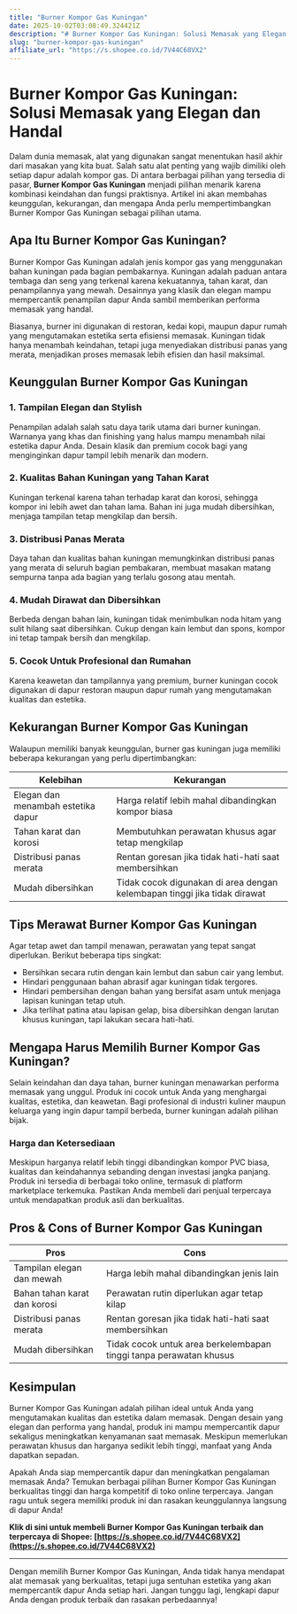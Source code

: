 ```yaml
---
title: "Burner Kompor Gas Kuningan"
date: 2025-10-02T03:08:49.324421Z
description: "# Burner Kompor Gas Kuningan: Solusi Memasak yang Elegan dan Handal..."
slug: "burner-kompor-gas-kuningan"
affiliate_url: "https://s.shopee.co.id/7V44C68VX2"
---
```

# Burner Kompor Gas Kuningan: Solusi Memasak yang Elegan dan Handal

Dalam dunia memasak, alat yang digunakan sangat menentukan hasil akhir dari masakan yang kita buat. Salah satu alat penting yang wajib dimiliki oleh setiap dapur adalah kompor gas. Di antara berbagai pilihan yang tersedia di pasar, **Burner Kompor Gas Kuningan** menjadi pilihan menarik karena kombinasi keindahan dan fungsi praktisnya. Artikel ini akan membahas keunggulan, kekurangan, dan mengapa Anda perlu mempertimbangkan Burner Kompor Gas Kuningan sebagai pilihan utama.

## Apa Itu Burner Kompor Gas Kuningan?

Burner Kompor Gas Kuningan adalah jenis kompor gas yang menggunakan bahan kuningan pada bagian pembakarnya. Kuningan adalah paduan antara tembaga dan seng yang terkenal karena kekuatannya, tahan karat, dan penampilannya yang mewah. Desainnya yang klasik dan elegan mampu mempercantik penampilan dapur Anda sambil memberikan performa memasak yang handal.

Biasanya, burner ini digunakan di restoran, kedai kopi, maupun dapur rumah yang mengutamakan estetika serta efisiensi memasak. Kuningan tidak hanya menambah keindahan, tetapi juga menyediakan distribusi panas yang merata, menjadikan proses memasak lebih efisien dan hasil maksimal.

## Keunggulan Burner Kompor Gas Kuningan

### 1. Tampilan Elegan dan Stylish

Penampilan adalah salah satu daya tarik utama dari burner kuningan. Warnanya yang khas dan finishing yang halus mampu menambah nilai estetika dapur Anda. Desain klasik dan premium cocok bagi yang menginginkan dapur tampil lebih menarik dan modern.

### 2. Kualitas Bahan Kuningan yang Tahan Karat

Kuningan terkenal karena tahan terhadap karat dan korosi, sehingga kompor ini lebih awet dan tahan lama. Bahan ini juga mudah dibersihkan, menjaga tampilan tetap mengkilap dan bersih.

### 3. Distribusi Panas Merata

Daya tahan dan kualitas bahan kuningan memungkinkan distribusi panas yang merata di seluruh bagian pembakaran, membuat masakan matang sempurna tanpa ada bagian yang terlalu gosong atau mentah.

### 4. Mudah Dirawat dan Dibersihkan

Berbeda dengan bahan lain, kuningan tidak menimbulkan noda hitam yang sulit hilang saat dibersihkan. Cukup dengan kain lembut dan spons, kompor ini tetap tampak bersih dan mengkilap.

### 5. Cocok Untuk Profesional dan Rumahan

Karena keawetan dan tampilannya yang premium, burner kuningan cocok digunakan di dapur restoran maupun dapur rumah yang mengutamakan kualitas dan estetika.

## Kekurangan Burner Kompor Gas Kuningan

Walaupun memiliki banyak keunggulan, burner gas kuningan juga memiliki beberapa kekurangan yang perlu dipertimbangkan:

| Kelebihan | Kekurangan |
|---|---|
| Elegan dan menambah estetika dapur | Harga relatif lebih mahal dibandingkan kompor biasa |
| Tahan karat dan korosi | Membutuhkan perawatan khusus agar tetap mengkilap |
| Distribusi panas merata | Rentan goresan jika tidak hati-hati saat membersihkan |
| Mudah dibersihkan | Tidak cocok digunakan di area dengan kelembapan tinggi jika tidak dirawat |

## Tips Merawat Burner Kompor Gas Kuningan

Agar tetap awet dan tampil menawan, perawatan yang tepat sangat diperlukan. Berikut beberapa tips singkat:

- Bersihkan secara rutin dengan kain lembut dan sabun cair yang lembut.
- Hindari penggunaan bahan abrasif agar kuningan tidak tergores.
- Hindari pembersihan dengan bahan yang bersifat asam untuk menjaga lapisan kuningan tetap utuh.
- Jika terlihat patina atau lapisan gelap, bisa dibersihkan dengan larutan khusus kuningan, tapi lakukan secara hati-hati.

## Mengapa Harus Memilih Burner Kompor Gas Kuningan?

Selain keindahan dan daya tahan, burner kuningan menawarkan performa memasak yang unggul. Produk ini cocok untuk Anda yang menghargai kualitas, estetika, dan keawetan. Bagi profesional di industri kuliner maupun keluarga yang ingin dapur tampil berbeda, burner kuningan adalah pilihan bijak.

### Harga dan Ketersediaan

Meskipun harganya relatif lebih tinggi dibandingkan kompor PVC biasa, kualitas dan keindahannya sebanding dengan investasi jangka panjang. Produk ini tersedia di berbagai toko online, termasuk di platform marketplace terkemuka. Pastikan Anda membeli dari penjual terpercaya untuk mendapatkan produk asli dan berkualitas.

## Pros & Cons of Burner Kompor Gas Kuningan

| Pros | Cons |
| --- | --- |
| Tampilan elegan dan mewah | Harga lebih mahal dibandingkan jenis lain |
| Bahan tahan karat dan korosi | Perawatan rutin diperlukan agar tetap kilap |
| Distribusi panas merata | Rentan goresan jika tidak hati-hati saat membersihkan |
| Mudah dibersihkan | Tidak cocok untuk area berkelembapan tinggi tanpa perawatan khusus |

## Kesimpulan

Burner Kompor Gas Kuningan adalah pilihan ideal untuk Anda yang mengutamakan kualitas dan estetika dalam memasak. Dengan desain yang elegan dan performa yang handal, produk ini mampu mempercantik dapur sekaligus meningkatkan kenyamanan saat memasak. Meskipun memerlukan perawatan khusus dan harganya sedikit lebih tinggi, manfaat yang Anda dapatkan sepadan.

Apakah Anda siap mempercantik dapur dan meningkatkan pengalaman memasak Anda? Temukan berbagai pilihan Burner Kompor Gas Kuningan berkualitas tinggi dan harga kompetitif di toko online terpercaya. Jangan ragu untuk segera memiliki produk ini dan rasakan keunggulannya langsung di dapur Anda!

**Klik di sini untuk membeli Burner Kompor Gas Kuningan terbaik dan terpercaya di Shopee: [https://s.shopee.co.id/7V44C68VX2](https://s.shopee.co.id/7V44C68VX2)**

---

Dengan memilih Burner Kompor Gas Kuningan, Anda tidak hanya mendapat alat memasak yang berkualitas, tetapi juga sentuhan estetika yang akan mempercantik dapur Anda setiap hari. Jangan tunggu lagi, lengkapi dapur Anda dengan produk terbaik dan rasakan perbedaannya!